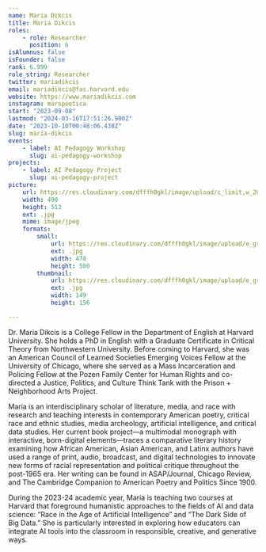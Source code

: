 ```yaml
---
name: Maria Dikcis
title: Maria Dikcis
roles:
    - role: Researcher
      position: 6
isAlumnus: false
isFounder: false
rank: 6.999
role_string: Researcher
twitter: mariadikcis
email: mariadikcis@fas.harvard.edu
website: https://www.mariadikcis.com
instagram: marspoetica
start: "2023-09-08"
lastmod: "2024-03-16T17:51:26.900Z"
date: "2023-10-10T00:48:06.438Z"
slug: maria-dikcis
events:
    - label: AI Pedagogy Workshop
      slug: ai-pedagogy-workshop
projects:
    - label: AI Pedagogy Project
      slug: ai-pedagogy-project
picture:
    url: https://res.cloudinary.com/dfffh0gkl/image/upload/c_limit,w_2000,h_2000/e_grayscale/v1696899079/Dikcis_Headshot_Maria_Dikcis_495f317183.jpg
    width: 490
    height: 513
    ext: .jpg
    mime: image/jpeg
    formats:
        small:
            url: https://res.cloudinary.com/dfffh0gkl/image/upload/e_grayscale/v1696899080/small_Dikcis_Headshot_Maria_Dikcis_495f317183.jpg
            ext: .jpg
            width: 478
            height: 500
        thumbnail:
            url: https://res.cloudinary.com/dfffh0gkl/image/upload/e_grayscale/v1696899079/thumbnail_Dikcis_Headshot_Maria_Dikcis_495f317183.jpg
            ext: .jpg
            width: 149
            height: 156

---
```

Dr. Maria Dikcis is a College Fellow in the Department of English at Harvard University. She holds a PhD in English with a Graduate Certificate in Critical Theory from Northwestern University. Before coming to Harvard, she was an American Council of Learned Societies Emerging Voices Fellow at the University of Chicago, where she served as a Mass Incarceration and Policing Fellow at the Pozen Family Center for Human Rights and co-directed a Justice, Politics, and Culture Think Tank with the Prison + Neighborhood Arts Project.

Maria is an interdisciplinary scholar of literature, media, and race with research and teaching interests in contemporary American poetry, critical race and ethnic studies, media archeology, artificial intelligence, and critical data studies. Her current book project—a multimodal monograph with interactive, born-digital elements—traces a comparative literary history examining how African American, Asian American, and Latinx authors have used a range of print, audio, broadcast, and digital technologies to innovate new forms of racial representation and political critique throughout the post-1965 era. Her writing can be found in ASAP/Journal, Chicago Review, and The Cambridge Companion to American Poetry and Politics Since 1900. 

During the 2023-24 academic year, Maria is teaching two courses at Harvard that foreground humanistic approaches to the fields of AI and data science: “Race in the Age of Artificial Intelligence” and “The Dark Side of Big Data.” She is particularly interested in exploring how educators can integrate AI tools into the classroom in responsible, creative, and generative ways. 